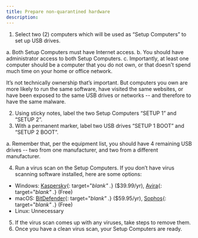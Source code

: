 ```yaml
---
title: Prepare non-quarantined hardware
description:
---
```


1. Select two (2) computers
which will be used as “Setup Computers” to set up USB drives.

  a. Both Setup Computers must have Internet access.
  b. You should have administrator access to both Setup Computers.
  c. Importantly, at least one computer should be a computer that you do not
  own, or that doesn't spend much time on your home or office network.

  It’s not technically  ownership  that’s important. But computers you own are
  more likely to run the same software, have visited the same websites, or have
  been exposed to the same USB drives or networks -- and therefore to have the
  same malware.

2. Using sticky notes, label the two Setup Computers “SETUP 1” and “SETUP 2”.
3. With a permanent marker, label two USB drives “SETUP 1 BOOT” and “SETUP
2 BOOT”.

  a. Remember that, per the equipment list, you should have 4 remaining USB drives -- two from one manufacturer, and two from a different manufacturer.

4. Run a virus scan on the Setup Computers. If you don’t have virus scanning
software installed, here are some options:

  - Windows: [Kaspersky](https://usa.kaspersky.com/){: target="_blank" ._} ($39.99/yr),
  [Avira](https://www.avira.com){: target="_blank" ._} (Free)
  - macOS: [BitDefender](https://www.bitdefender.com/){: target="_blank" ._} ($59.95/yr),
  [Sophos](https://home.sophos.com/){: target="_blank" ._} (Free)
  - Linux: Unnecessary

5. If the virus scan comes up with any viruses, take steps to remove them.
6. Once you have a clean virus scan, your Setup Computers are ready.
